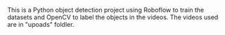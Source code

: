 This is a Python object detection project using Roboflow to train the datasets and OpenCV to label the objects in the videos.  The videos used are in "upoads" foldler. 
